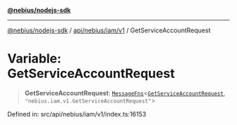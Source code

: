 [**@nebius/nodejs-sdk**](../../../../../README.md)

---

[@nebius/nodejs-sdk](../../../../../README.md) / [api/nebius/iam/v1](../README.md) / GetServiceAccountRequest

# Variable: GetServiceAccountRequest

> **GetServiceAccountRequest**: [`MessageFns`](../../../../../runtime/protos/core/interfaces/MessageFns.md)\<[`GetServiceAccountRequest`](../interfaces/GetServiceAccountRequest.md), `"nebius.iam.v1.GetServiceAccountRequest"`\>

Defined in: src/api/nebius/iam/v1/index.ts:16153
